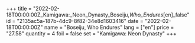 +++
title = "2022-02-18T00:00:00Z_Kamigawa:_Neon_Dynasty_Boseiju,_Who_Endures_[en]_false"
id = "2135ac5a-187b-4dc9-8f82-34e8d1603416"
date = "2022-02-18T00:00:00Z"
name = "Boseiju, Who Endures"
lang = ["en"]
price = "27.58"
quantity = 4
foil = false
set = "Kamigawa: Neon Dynasty"
+++
